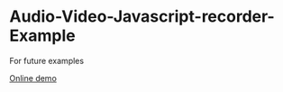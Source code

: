 # Audio-Video-Javascript-recorder-Example
For future examples

[Online demo](http://iampato.ninja/Audio-Video-Javascript-recorder-Example/)
